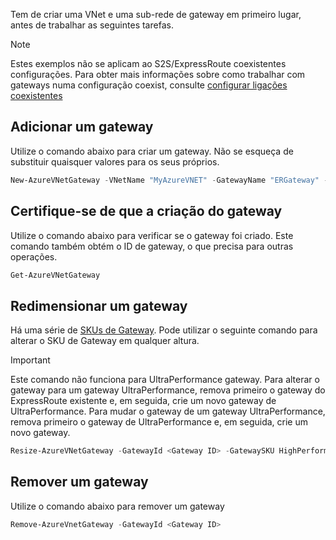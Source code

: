 Tem de criar uma VNet e uma sub-rede de gateway em primeiro lugar, antes de trabalhar as seguintes tarefas.

> [!NOTE]
> Estes exemplos não se aplicam ao S2S/ExpressRoute coexistentes configurações.
> Para obter mais informações sobre como trabalhar com gateways numa configuração coexist, consulte [configurar ligações coexistentes](../articles/expressroute/expressroute-howto-coexist-classic.md#gw)

## <a name="add-a-gateway"></a>Adicionar um gateway

Utilize o comando abaixo para criar um gateway. Não se esqueça de substituir quaisquer valores para os seus próprios.

```powershell
New-AzureVNetGateway -VNetName "MyAzureVNET" -GatewayName "ERGateway" -GatewayType DynamicRouting -GatewaySKU  Standard
```

## <a name="verify-the-gateway-was-created"></a>Certifique-se de que a criação do gateway

Utilize o comando abaixo para verificar se o gateway foi criado. Este comando também obtém o ID de gateway, o que precisa para outras operações.

```powershell
Get-AzureVNetGateway
```

## <a name="resize-a-gateway"></a>Redimensionar um gateway

Há uma série de [SKUs de Gateway](../articles/expressroute/expressroute-about-virtual-network-gateways.md). Pode utilizar o seguinte comando para alterar o SKU de Gateway em qualquer altura.

> [!IMPORTANT]
> Este comando não funciona para UltraPerformance gateway. Para alterar o gateway para um gateway UltraPerformance, remova primeiro o gateway do ExpressRoute existente e, em seguida, crie um novo gateway de UltraPerformance. Para mudar o gateway de um gateway UltraPerformance, remova primeiro o gateway de UltraPerformance e, em seguida, crie um novo gateway. 
>
>

```powershell
Resize-AzureVNetGateway -GatewayId <Gateway ID> -GatewaySKU HighPerformance
```

## <a name="remove-a-gateway"></a>Remover um gateway

Utilize o comando abaixo para remover um gateway

```powershell
Remove-AzureVnetGateway -GatewayId <Gateway ID>
```